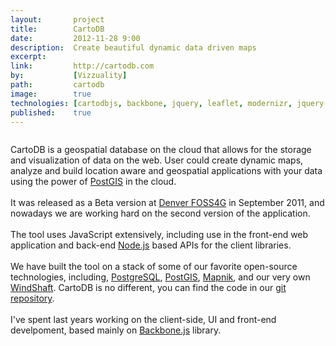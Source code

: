 ```yaml
---
layout:       project
title:        CartoDB
date:         2012-11-28 9:00
description:  Create beautiful dynamic data driven maps
excerpt:      
link:         http://cartodb.com
by:           [Vizzuality]
path:         cartodb
image:        true
technologies: [cartodbjs, backbone, jquery, leaflet, modernizr, jquery-ui, codemirror, d3js, select2, compass, spinjs, tag-it]
published:    true
---
```


<div class="columns">
  <div class="columns-content">
    <p>
      CartoDB is a geospatial database on the cloud that allows for the storage and visualization of data on the web. User could create dynamic maps, analyze and build location aware and geospatial applications with your data using the power of <a href="http://postgis.net/">PostGIS</a> in the cloud.
      <br/><br/>
      It was released as a Beta version at <a href="http://2011.foss4g.org/">Denver FOSS4G</a> in September 2011, and nowadays we are working hard on the second version of the application.
      <br/><br/>
      The tool uses JavaScript extensively, including use in the front-end web application and back-end <a href="http://nodejs.org/">Node.js</a> based APIs for the client libraries.
      <br/><br/>
      We have built the tool on a stack of some of our favorite open-source technologies, including, <a href="http://www.postgresql.org/">PostgreSQL</a>, <a href="http://postgis.net/">PostGIS</a>, <a href="http://mapnik.org/">Mapnik</a>, and our very own <a href="https://github.com/CartoDB/Windshaft">WindShaft</a>. CartoDB is no different, you can find the code in our <a href="https://github.com/CartoDB/CartoDB">git repository</a>.
      <br/><br/>
      I've spent last years working on the client-side, UI and front-end develpoment, based mainly on <a href="http://backbonejs.org/">Backbone.js</a> library.
    </p>
  </div>
</div>